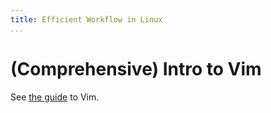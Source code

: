 ```yaml
---
title: Efficient Workflow in Linux
...
```



(Comprehensive) Intro to Vim
============================

See [the guide](../../vim/index.md) to Vim.
